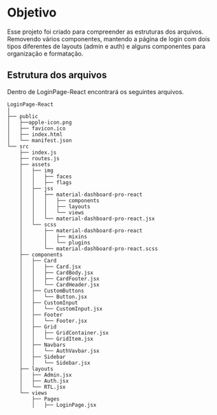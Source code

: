 # Objetivo

Esse projeto foi criado para compreender as estruturas dos arquivos. Removendo vários componentes, mantendo a página de login com dois tipos diferentes de layouts (admin e auth) e alguns componentes para organização e formatação.

## Estrutura dos arquivos

Dentro de LoginPage-React encontrará os seguintes arquivos.
```
LoginPage-React
│
├── public
│   ├──apple-icon.png
│   ├── favicon.ico
│   ├── index.html
│   └── manifest.json
└── src
    ├── index.js
    ├── routes.js
    ├── assets
    │   ├── img
    │   │   ├── faces
    │   │   ├── flags
    │   ├── jss
    │   │   ├── material-dashboard-pro-react
    │   │   │   ├── components
    │   │   │   ├── layouts
    │   │   │   └── views
    │   │   └── material-dashboard-pro-react.jsx
    │   └── scss
    │       ├── material-dashboard-pro-react
    │       │   ├── mixins
    │       │   └── plugins
    │       └── material-dashboard-pro-react.scss
    ├── components
    │   ├── Card
    │   │   ├── Card.jsx
    │   │   ├── CardBody.jsx
    │   │   ├── CardFooter.jsx
    │   │   └── CardHeader.jsx
    │   ├── CustomButtons
    │   │   └── Button.jsx
    │   ├── CustomInput
    │   │   └── CustomInput.jsx
    │   ├── Footer
    │   │   └── Footer.jsx
    │   ├── Grid
    │   │   ├── GridContainer.jsx
    │   │   └── GridItem.jsx
    │   ├── Navbars
    │   │   └── AuthVavbar.jsx
    │   ├── Sidebar
    │   │   └── Sidebar.jsx
    ├── layouts
    │   ├── Admin.jsx
    │   ├── Auth.jsx
    │   └── RTL.jsx
    └── views
        ├── Pages
        │   ├── LoginPage.jsx
```